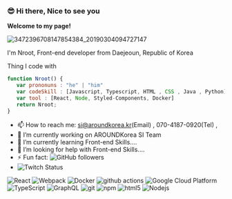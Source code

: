 ### :sunglasses: Hi there, Nice to see you


  <strong> Welcome to my page! </strong>

 ![3472396708147854384_20190304094727147](https://user-images.githubusercontent.com/44187289/168232533-b9a7edab-f064-481f-8417-3998ea871ae4.PNG)
 
  I'm Nroot, Front-end developer from Daejeoun, Republic of Korea 
  
  Thing I code with
   ```javascript
   function Nroot() {
      var prononuns : "he" | "him"
      var codeSkill : [Javascript, Typescript, HTML , CSS , Java , Python]
      var tool : [React, Node, Styled-Components, Docker]
      return Nroot;
}
```
- 📫 How to reach me:  si@aroundkorea.kr(Email) , 070-4187-0920(Tel) , 
- 🔭 I’m currently working on AROUNDKorea SI Team
- 🌱 I’m currently learning Front-end Skills....
- 🤔 I’m looking for help with Front-end Skills....
- ⚡ Fun fact:    ![GitHub followers](https://img.shields.io/github/followers/Nroot33?style=social)
- ![Twitch Status](https://img.shields.io/twitch/status/Nroot33?style=social)

<p>
 <img alt="React" src="https://img.shields.io/badge/-React-45b8d8?style=flat-square&logo=react&logoColor=white" />
  <img alt="Webpack" src="https://img.shields.io/badge/-Webpack-8DD6F9?style=flat-square&logo=webpack&logoColor=white" /> 
  <img alt="Docker" src="https://img.shields.io/badge/-Docker-46a2f1?style=flat-square&logo=docker&logoColor=white" />
  <img alt="github actions" src="https://img.shields.io/badge/-Github_Actions-2088FF?style=flat-square&logo=github-actions&logoColor=white" />
  <img alt="Google Cloud Platform" src="https://img.shields.io/badge/-Google_Cloud_Platform-1a73e8?style=flat-square&logo=google-cloud&logoColor=white" />
  <img alt="TypeScript" src="https://img.shields.io/badge/-TypeScript-007ACC?style=flat-square&logo=typescript&logoColor=white" />
    <img alt="GraphQL" src="https://img.shields.io/badge/-GraphQL-E10098?style=flat-square&logo=graphql&logoColor=white" />
     <img alt="git" src="https://img.shields.io/badge/-Git-F05032?style=flat-square&logo=git&logoColor=white" />
       <img alt="npm" src="https://img.shields.io/badge/-NPM-CB3837?style=flat-square&logo=npm&logoColor=white" />
  <img alt="html5" src="https://img.shields.io/badge/-HTML5-E34F26?style=flat-square&logo=html5&logoColor=white" />
    <img alt="Nodejs" src="https://img.shields.io/badge/-Nodejs-43853d?style=flat-square&logo=Node.js&logoColor=white" />
</p>

